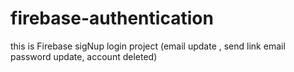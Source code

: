 # firebase-authentication
this is Firebase sigNup login project
(email update , send link email password update, account deleted)

